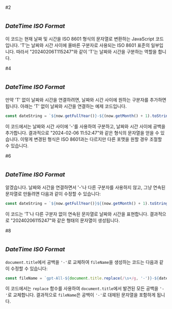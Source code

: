 #2

# **<span style="font-size: 18px; font-style: italic;">DateTime ISO Format</span>**
이 코드는 현재 날짜 및 시간을 ISO 8601 형식의 문자열로 변환하는 JavaScript 코드입니다. 'T'는 날짜와 시간 사이에 올바른 구분자로 사용되는 ISO 8601 표준의 일부입니다. 따라서 "20240206T115247"와 같이 'T'는 날짜와 시간을 구분하는 역할을 합니다.

#4

# **<span style="font-size: 18px; font-style: italic;">DateTime ISO Format</span>**
만약 'T' 없이 날짜와 시간을 연결하려면, 날짜와 시간 사이에 원하는 구분자를 추가하면 됩니다. 아래는 'T' 없이 날짜와 시간을 연결하는 예제 코드입니다.

```javascript
const dateString = `${now.getFullYear()}-${(now.getMonth() + 1).toString().padStart(2, '0')}-${now.getDate().toString().padStart(2, '0')} ${now.getHours().toString().padStart(2, '0')}:${now.getMinutes().toString().padStart(2, '0')}:${now.getSeconds().toString().padStart(2, '0')}`;
```

이 코드에서는 날짜와 시간 사이에 '-'를 사용하여 구분하고, 날짜와 시간 사이에 공백을 추가합니다. 결과적으로 "2024-02-06 11:52:47"와 같은 형식의 문자열을 얻을 수 있습니다. 이렇게 변경된 형식은 ISO 8601과는 다르지만 다른 포맷을 원할 경우 조절할 수 있습니다.

#6

# **<span style="font-size: 18px; font-style: italic;">DateTime ISO Format</span>**
알겠습니다. 날짜와 시간을 연결하면서 '-'나 다른 구분자를 사용하지 않고, 그냥 연속된 문자열로 만들려면 다음과 같이 수정할 수 있습니다:

```javascript
const dateString = `${now.getFullYear()}${(now.getMonth() + 1).toString().padStart(2, '0')}${now.getDate().toString().padStart(2, '0')}${now.getHours().toString().padStart(2, '0')}${now.getMinutes().toString().padStart(2, '0')}${now.getSeconds().toString().padStart(2, '0')}`;
```

이 코드는 'T'나 다른 구분자 없이 연속된 문자열로 날짜와 시간을 표현합니다. 결과적으로 "20240206115247"와 같은 형태의 문자열이 생성됩니다.

#8

# **<span style="font-size: 18px; font-style: italic;">DateTime ISO Format</span>**
`document.title`에서 공백을 `'-'`로 교체하여 `fileName`을 생성하는 코드는 다음과 같이 수정할 수 있습니다:

```javascript
const fileName = `gpt-All-${document.title.replace(/\s+/g, '-')}-${dateString}.md`;
```

이 코드에서는 `replace` 함수를 사용하여 `document.title`에서 발견된 모든 공백을 `'-'`로 교체합니다. 결과적으로 `fileName`은 공백이 `'-'`로 대체된 문자열을 포함하게 됩니다.

